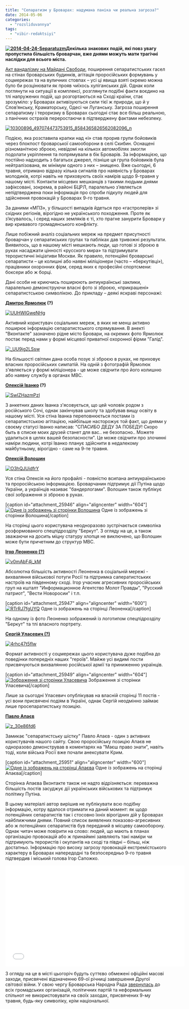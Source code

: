 ```yaml
---
title: "Сепаратизм у Броварах: надумана паніка чи реальна загроза?"
date: 2014-05-06
categories: 
  - "rozsliduvannya"
tags: 
  - "vibir-redaktsiyi"
---
```


**[![2014-04-24-Separatuzm](https://mpz.brovary.org/wp-content/uploads/2014/05/2014-04-24-Separatuzm.jpg)](https://mpz.brovary.org/wp-content/uploads/2014/05/2014-04-24-Separatuzm.jpg)Декілька знакових подій, які повз увагу пропустила більшість броварчан, вже днями можуть мати трагічні наслідки для всього міста.**

[Акт вандалізму на Майдані Свободи](https://www.facebook.com/photo.php?fbid=497074473753915&set=a.141154756012557.26041.100003540999384&type=1&relevant_count=1), поширення сепаратистських гасел на стінах броварських будинків, агітація проросійських формувань у соцмережах та на вуличних стовпах – усі ці явища взяті окремо можна було би розцінювати як прояв чиїхось хуліганських дій. Однак коли поглянути на ситуації в комплексі, розглянути подібні факти воєдино на тлі напружених подій, що розгортаються на Сході країни, стає зрозуміло: у Броварах активізуються сили тієї ж природи, що й у Слов’янську, Краматорську, Одесі чи Луганську. Загроза поширення сепаратизму і тероризму в Броварах сьогодні стає все більш реальною, з панічних острахів переростаючи в підтверджену фактами небезпеку.

[![10300896_497074473753915_8584365826562082096_n](https://mpz.brovary.org/wp-content/uploads/2014/05/10300896_497074473753915_8584365826562082096_n.jpg)](https://mpz.brovary.org/wp-content/uploads/2014/05/10300896_497074473753915_8584365826562082096_n.jpg)

Подією, яка розставила крапки над «і» став прорив групи бойовиків через блокпост броварської самооборони в селі Скибин. Оснащені різноманітною зброєю, невідомі на кількох автомобілях змогли подолати укріплення та попрямували в бік Броварів. За інформацією, що постійно надходить з багатьох джерел, пізніше ця група бойовиків була нейтралізована, як мінімум одного з них – знищено. Вже сьогодні, 6 травня, отримано відразу кілька сигналів про наявність у Броварах молодиків, котрі навіть не приховують своїх намірів щодо 9-травня у нашому місті. Контакти місцевих мешканців з такими людьми днями зафіксовані, зокрема, в районі БЦРЛ, паралельно з’являється непідтверджена поки інформація про спроби підкупу людей для здійснення провокацій у Броварах 9-го травня.

За даними «МПЗ», у більшості випадків йдеться про «гастролерів» зі східних регіонів, вірогідно не українського походження. Проте як з’ясувалось, і серед наших земляків є ті, хто прагне занурити Бровари у вир кривавого громадянського конфлікту.

Лише побіжний аналіз соціальних мереж на предмет присутності броварчан у сепаратиських групах та пабліках дав тривожні результати. Виявилось, що в нашому місті мешкають люди, що готові зі зброєю в руках насаджати цінності «русского мира» та підтримувати терористичні ініціативи Москви. Як правило, потенційні броварські сепаратисти – це колишні або наявні міліціонери (часто – «беркутівці»), працівники охоронних фірм, серед яких є професійні спортсмени: боксери або ж борці.

Дані особи не криючись поширюють антиукраїнські заклики, паралельно демонструючи власні фото зі зброєю, «прикрашені»  сепаратистською символікою. До прикладу – деякі яскраві персонажі:

**[Дмитро Ярмолюк](http://vk.com/napoleon2110) (?)** 

[![UUHWIGweNHg](https://mpz.brovary.org/wp-content/uploads/2014/05/UUHWIGweNHg.jpg)](https://mpz.brovary.org/wp-content/uploads/2014/05/UUHWIGweNHg.jpg)

Активний користувач соціальних мереж, в яких не менш активно поширює інформацію сепаратистського спрямування. В анекті "Вконтакте" зазначено рідне місто Бровари, на окремих фото Ярмолюк постає перед нами у формі місцевої приватної охоронної фірми "Галід".

[![_UU9jg2LSsw](https://mpz.brovary.org/wp-content/uploads/2014/05/UU9jg2LSsw.jpg)](https://mpz.brovary.org/wp-content/uploads/2014/05/UU9jg2LSsw.jpg)

На більшості світлин дана особа позує зі зброєю в руках, не приховує власних проросійських симпатій. На одній з фотографій Ярмолюк з'являється у формі міліціонера - це може свідчити про його колишню або наявну службу в органах МВС.

**[Олексій Іванко](http://vk.com/denver_79) (?)**

[![SwIZHazmPzI](https://mpz.brovary.org/wp-content/uploads/2014/05/SwIZHazmPzI.jpg)](https://mpz.brovary.org/wp-content/uploads/2014/05/SwIZHazmPzI.jpg)

З анкетних даних Іванка з'ясовується, що цей чоловік родом з російського Сочі, однак закінчував школу та здобував вищу освіту в нашому місті. Уся стіна Іванка переповнюється постами із сепаратистською агітацією, найбільше насторожує той факт, що днями у своєму статусі Іванко написав: "СПАСИБО ДЕДУ ЗА ПОБЕДУ! Скоро быть в списке моих друзей станет для вас.. не безопасно.. Можете удалиться в целях вашей безопасности". Це може свідчити про злочинні наміри людини, котрі Іванко планує здійснити в недалекому майбутньому, вірогідно - саме на 9-те травня. 

[**Олексій Волошин**](http://vk.com/voloshin_a)

[![O3hQJUidfrY](https://mpz.brovary.org/wp-content/uploads/2014/05/O3hQJUidfrY.jpg)](https://mpz.brovary.org/wp-content/uploads/2014/05/O3hQJUidfrY.jpg)

Уся стіна Олексія на його профайлі - повністю всипана антиукраїнською та проросійською інформацією. Броварчанин підтримує дії Путіна щодо України, а українців називає "бандерлогами". Волошин також публікує свої зображення зі зброєю в руках.

\[caption id="attachment\_25946" align="aligncenter" width="604"\][![Одне із зображень зі сторінки Волошина](https://mpz.brovary.org/wp-content/uploads/2014/05/CjYq9mwZtTE.jpg)](https://mpz.brovary.org/wp-content/uploads/2014/05/CjYq9mwZtTE.jpg) Одне із зображень зі сторінки Волошина\[/caption\]

На сторінці цього користувача неодноразово зустрічається символіка розформованого спецпідрозділу "Беркут". З огляду на це, а також зважаючи на досить міцну статуру хлопця не виключено, що Волошин може бути причетним до структур МВС.

**[Ігор Леоненко (?)](http://vk.com/leonenko_83)**

[![v0mAbF4j_kM](https://mpz.brovary.org/wp-content/uploads/2014/05/v0mAbF4j_kM.jpg)](https://mpz.brovary.org/wp-content/uploads/2014/05/v0mAbF4j_kM.jpg)

Абсолютна більшість активності Леоненка в соціальній мережі - вихваляння військової потуги Росії та підтримка саператистських настроїв на південному сході. Ігор учасник агресивних проросійських груп на кшталт "Информационное Агентство Молот Правды", "Русский патриот", "Вести Новоросии" і т.п.

\[caption id="attachment\_25947" align="aligncenter" width="600"\][![RTrRJ7fgUYQ](https://mpz.brovary.org/wp-content/uploads/2014/05/RTrRJ7fgUYQ.jpg)](https://mpz.brovary.org/wp-content/uploads/2014/05/RTrRJ7fgUYQ.jpg) Одне із зображень на сторінці Леоненка\[/caption\]

На одному із фото Леоненко зображений із логотипом спецпідрозділу "Беркут" та тлі власного портрету.

[**Сергій Уласевич (?)**](http://vk.com/sergey_ulasevich)

[![4rhc47t5fIw](https://mpz.brovary.org/wp-content/uploads/2014/05/4rhc47t5fIw.jpg)](https://mpz.brovary.org/wp-content/uploads/2014/05/4rhc47t5fIw.jpg)

Формат активності у соцмережах цього користувача дуже подібна до поведінки попередніх наших "героїв". Майже усі видимі пости присвячуються вихвалянню російської армії та приниженню українців.

\[caption id="attachment\_25949" align="aligncenter" width="604"\][![Зображення зі сторінки Уласевича](https://mpz.brovary.org/wp-content/uploads/2014/05/BnRBag5be6c.jpg)](https://mpz.brovary.org/wp-content/uploads/2014/05/BnRBag5be6c.jpg) Зображення зі сторінки Уласевича\[/caption\]

Лише за сьогодні Уласевич опублікував на власній сторінці 11 постів - усі вони присвячені подіям в Україні, однак Сергій неодмінно займає лише просепаратистську позицію.

[**Павло Апаєв**](http://vk.com/id9106467)

[![z_30e86fd6](https://mpz.brovary.org/wp-content/uploads/2014/05/z_30e86fd6.jpg)](https://mpz.brovary.org/wp-content/uploads/2014/05/z_30e86fd6.jpg)

Замикає "сепаратистську шістку" Павло Апаєв - один з активних користувачів нашого сайту. Свою проросійську позицію Апаєв не одноразово демонстрував в коментарях на "Маєш право знати", навіть тоді, коли війська Росії вже почали анексувати Крим.

\[caption id="attachment\_25951" align="aligncenter" width="600"\][![Одне із зображень на сторінці Апаєва](https://mpz.brovary.org/wp-content/uploads/2014/05/7ogiIOE3N5k.jpg)](https://mpz.brovary.org/wp-content/uploads/2014/05/7ogiIOE3N5k.jpg) Одне із зображень на сторінці Апаєва\[/caption\]

Сторінка Апаєва Вконтакте також не надто відрізняється: переважна більшість постів засуджує дії українських військових та підтримує політику Путіна.

В цьому матеріалі автор вирішив не публікувати всю подібну інформацію, котру вдалося отримати на даний момент: як щодо потенційних сепаратистів так і стосовно їхніх вірогідних дій у Броварах найближчими днями. Повний список виявлених показово-агресивних або ж потенційних сепаратистів був переданий в місцеву самооборону. Однак читач може повірити на слово: людей, що мають в планах організацію провокацій або ж принаймні заявляють такі наміри чи підтримують терористів і окупантів на сході та півдні – більш, ніж достатньо. Інформацію про високу загрозу провокацій екстремістського характеру в Броварах напередодні та безпосередньо 9-го травня підтвердив і міський голова Ігор Сапожко.

<iframe src="//www.youtube.com/embed/af_dqY0EoGc" width="560" height="315" frameborder="0" allowfullscreen="allowfullscreen"></iframe>

З огляду на це в місті цьогоріч будуть суттєво обмежені офіційні масові заходи, присвячені відзначенню 69-ої річниці завершення Другої світової війни. У свою чергу Броварська Народна Рада [звернулась](https://mpz.brovary.org/narodna-rada-zasteregla-vladu-brovariv-vid-mozhlivih-provokatsiy-9-go-travnya/) до всіх громадських організацій, політичних партій та неформальних спільнот не використовувати на своїх заходах, присвячених 9-му травня, будь-яку символіку, крім національної.
